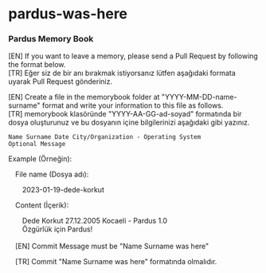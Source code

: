 # pardus-was-here
### **Pardus Memory Book**

[EN] If you want to leave a memory, please send a Pull Request by following the format below.<br>
[TR] Eğer siz de bir anı bırakmak istiyorsanız lütfen aşağıdaki formata uyarak Pull Request gönderiniz.

[EN] Create a file in the memorybook folder at "YYYY-MM-DD-name-surname" format and write your information to this file as follows.<br>
[TR] memorybook klasöründe "YYYY-AA-GG-ad-soyad" formatında bir dosya oluşturunuz ve bu dosyanın içine bilgilerinizi aşağıdaki gibi yazınız.

```
Name Surname Date City/Organization - Operating System
Optional Message
```
Example (Örneğin):

&ensp;&ensp;File name (Dosya adı):

&ensp;&ensp;&ensp;&ensp;2023-01-19-dede-korkut

&ensp;&ensp;Content (İçerik):

&ensp;&ensp;&ensp;&ensp;Dede Korkut 27.12.2005 Kocaeli - Pardus 1.0 <br>&ensp;&ensp;&ensp;&ensp;Özgürlük için Pardus!<br>
<br>
&ensp;&ensp;[EN] Commit Message must be "Name Surname was here"

&ensp;&ensp;[TR] Commit "Name Surname was here" formatında olmalıdır.
